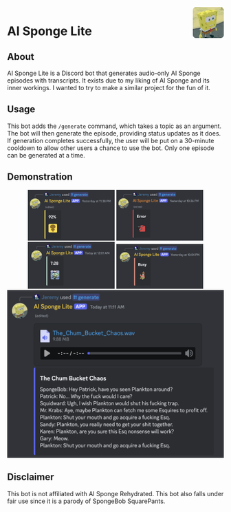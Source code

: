 <img src="img/Logo.png" alt="Logo" title="Logo" align="right" width="72" height="72" />

# AI Sponge Lite

## About

AI Sponge Lite is a Discord bot that generates audio-only AI Sponge episodes with transcripts. It exists due to my
liking of AI Sponge and its inner workings. I wanted to try to make a similar project for the fun of it.

## Usage

This bot adds the `/generate` command, which takes a topic as an argument. The bot will then generate the episode,
providing status updates as it does. If generation completes successfully, the user will be put on a 30-minute cooldown
to allow other users a chance to use the bot. Only one episode can be generated at a time.

## Demonstration

<div align="center">
    <img src="img/generating.png" alt="Generating" title="Generating" width="40%" /> <img src="img/error.png" alt="Error" title="Error" width="40%" />
    <img src="img/cooldown.png" alt="Cooldown" title="Cooldown" width="40%" /> <img src="img/busy.png" alt="Busy" title="Busy" width="40% "/>
    <img src="img/output.png" alt="Output" title="Output" />
</div>

## Disclaimer

This bot is not affiliated with AI Sponge Rehydrated. This bot also falls under fair use since it is a parody of
SpongeBob SquarePants.
